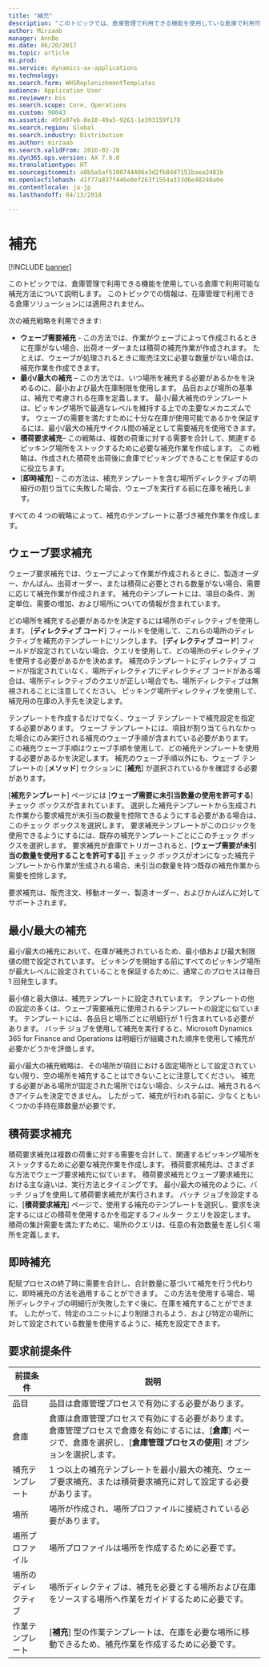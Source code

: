 ```yaml
---
title: "補充"
description: "このトピックでは、倉庫管理で利用できる機能を使用している倉庫で利用可能な補充方法について説明します。"
author: Mirzaab
manager: AnnBe
ms.date: 06/20/2017
ms.topic: article
ms.prod: 
ms.service: dynamics-ax-applications
ms.technology: 
ms.search.form: WHSReplenishmentTemplates
audience: Application User
ms.reviewer: bis
ms.search.scope: Core, Operations
ms.custom: 90043
ms.assetid: 49fa97eb-8e10-49a5-9261-1e393159f178
ms.search.region: Global
ms.search.industry: Distribution
ms.author: mirzaab
ms.search.validFrom: 2016-02-28
ms.dyn365.ops.version: AX 7.0.0
ms.translationtype: HT
ms.sourcegitcommit: a8b5a5af5108744406a3d2fb84d7151baea2481b
ms.openlocfilehash: 41f77a837f446e0ef263f1554a333d6e48248a0e
ms.contentlocale: ja-jp
ms.lasthandoff: 04/13/2018

---
```


# <a name="replenishment"></a>補充

[!INCLUDE [banner](../includes/banner.md)]

このトピックでは、倉庫管理で利用できる機能を使用している倉庫で利用可能な補充方法について説明します。 このトピックでの情報は、在庫管理で利用できる倉庫ソリューションには適用されません。

次の補充戦略を利用できます:

- **ウェーブ需要補充** - この方法では、作業がウェーブによって作成されるときに在庫がない場合、出荷オーダーまたは積荷の補充作業が作成されます。 たとえば、ウェーブが処理されるときに販売注文に必要な数量がない場合は、補充作業を作成できます。
- **最小/最大の補充** – この方法では、いつ場所を補充する必要があるかをを決めるのに、最小および最大在庫制限を使用します。 品目および場所の基準は、補充で考慮される在庫を定義します。 最小/最大補充のテンプレートは、ピッキング場所で最適なレベルを維持する上での主要なメカニズムです。 ウェーブの需要を満たすために十分な在庫が使用可能であるかを保証するには、最小/最大の補充サイクル間の補足として需要補充を使用できます。
- **積荷要求補充**– この戦略は、複数の荷重に対する需要を合計して、関連するピッキング場所をストックするために必要な補充作業を作成します。 この戦略は、作成された積荷を出荷後に倉庫でピッキングできることを保証するのに役立ちます。
- [**即時補充**] – この方法は、補充テンプレートを含む場所ディレクティブの明細行の割り当てに失敗した場合、ウェーブを実行する前に在庫を補充します。 

すべての 4 つの戦略によって、補充のテンプレートに基づき補充作業を作成します。

## <a name="wave-demand-replenishment"></a>ウェーブ要求補充
ウェーブ要求補充では、ウェーブによって作業が作成されるときに、製造オーダー、かんばん、出荷オーダー、または積荷に必要とされる数量がない場合、需要に応じて補充作業が作成されます。 補充のテンプレートには、項目の条件、測定単位、需要の増加、および場所についての情報が含まれています。 

どの場所を補充する必要があるかを決定するには場所のディレクティブを使用します。 [**ディレクティブ コード**] フィールドを使用して、これらの場所のディレクティブを補充のテンプレートにリンクします。 [**ディレクティブ コード**] フィールドが設定されていない場合、クエリを使用して、どの場所のディレクティブを使用する必要があるかを決めます。 補充のテンプレートにディレクティブ コードが指定されていなく、場所ディレクティブにディレクティブ コードがある場合は、場所ディレクティブのクエリが正しい場合でも、場所ディレクティブは無視されることに注意してください。 ピッキング場所ディレクティブを使用して、補充用の在庫の入手先を決定します。 

テンプレートを作成するだけでなく、ウェーブ テンプレートで補充設定を指定する必要があります。 ウェーブ テンプレートには、項目が割り当てられなかった場合にのみ実行される補充のウェーブ手順が含まれている必要があります。 この補充ウェーブ手順はウェーブ手順を使用して、どの補充テンプレートを使用する必要があるかを決定します。 補充のウェーブ手順以外にも、ウェーブ テンプレートの [**メソッド**] セクションに [**補充**] が選択されているかを確認する必要があります。 

[**補充テンプレート**] ページには [**ウェーブ需要に未引当数量の使用を許可する**] チェック ボックスが含まれています。 選択した補充テンプレートから生成された作業から要求補充が未引当の数量を控除できるようにする必要がある場合は、このチェック ボックスを選択します。 要求補充テンプレートがこのロジックを使用できるようにするには、既存の補充テンプレートごとにこのチェック ボックスを選択します。 要求補充が倉庫でトリガーされると、[**ウェーブ需要が未引当の数量を使用することを許可する]**] チェック ボックスがオンになった補充テンプレートから作業が生成される場合、未引当の数量を持つ既存の補充作業から需要を控除します。

要求補充は、販売注文、移動オーダー、製造オーダー、およびかんばんに対してサポートされます。 

## <a name="minmax-replenishment"></a>最小/最大の補充
最小/最大の補充において、在庫が補充されているため、最小値および最大制限値の間で設定されています。 ピッキングを開始する前にすべてのピッキング場所が最大レベルに設定されていることを保証するために、通常このプロセスは毎日 1 回発生します。 

最小値と最大値は、補充テンプレートに設定されています。 テンプレートの他の設定の多くは、ウェーブ需要補充に使用されるテンプレートの設定に似ています。 テンプレートには、各品目と場所ごとに明細行が 1 行含まれている必要があります。 バッチ ジョブを使用して補充を実行すると、Microsoft Dynamics 365 for Finance and Operations は明細行が組織された順序を使用して補充が必要かどうかを評価します。 

最小/最大の補充戦略は、その場所が項目における固定場所として設定されていない限り、空の場所を補充することはできないことに注意してください。 補充する必要がある場所が固定された場所ではない場合、システムは、補充されるべきアイテムを決定できません。 したがって、補充が行われる前に、少なくともいくつかの手持在庫数量が必要です。

## <a name="load-demand-replenishment"></a>積荷要求補充
積荷要求補充は複数の荷重に対する需要を合計して、関連するピッキング場所をストックするために必要な補充作業を作成します。 積荷要求補充は、さまざまな方法でウェーブ要求補充に似ています。 積荷要求補充とウェーブ要求補充における主な違いは、実行方法とタイミングです。 最小/最大の補充のように、バッチ ジョブを使用して積荷要求補充が実行されます。 バッチ ジョブを設定するに、[**積荷要求補充**] ページで、使用する補充のテンプレートを選択し、要求を決定するにはどの積荷を使用するかを指定するフィルター クエリを設定します。 積荷の集計需要を満たすために、場所のクエリは、任意の有効数量を差し引く場所を定義します。

## <a name="immediate-replenishment"></a>即時補充
配賦プロセスの終了時に需要を合計し、合計数量に基づいて補充を行う代わりに、即時補充の方法を適用することができます。 この方法を使用する場合、場所ディレクティブの明細行が失敗したすぐ後に、在庫を補充することができます。 したがって、特定のユニットにより制限されるよう、および特定の場所に対して設定されている数量を使用するように、補充を設定できます。

## <a name="replenishment-prerequisites"></a>要求前提条件

|      前提条件       |                                                                                                                                説明                                                                                                                                 |
|-------------------------|----------------------------------------------------------------------------------------------------------------------------------------------------------------------------------------------------------------------------------------------------------------------------|
|          品目           |                                                                                                        品目は倉庫管理プロセスで有効にする必要があります。                                                                                                        |
|        倉庫        | 倉庫は倉庫管理プロセスで有効にする必要があります。 倉庫管理プロセスで倉庫を有効にするには、[<strong>倉庫</strong>] ページで、倉庫を選択し、[<strong>倉庫管理プロセスの使用</strong>] オプションを選択します。 |
| 補充テンプレート |                                                                   1 つ以上の補充テンプレートを最小/最大の補充、ウェーブ要求補充、または積荷要求補充に対して設定する必要があります。                                                                   |
|        場所        |                                                                                                       場所が作成され、場所プロファイルに接続されている必要があります。                                                                                                       |
|    場所プロファイル    |                                                                                                        場所プロファイルは場所を作成するために必要です。                                                                                                        |
|   場所のディレクティブ   |                                                       場所ディレクティブは、補充を必要とする場所および在庫をソースする場所へ作業をガイドするために必要です。                                                        |
|     作業テンプレート      |                                                   [<strong>補充</strong>] 型の作業テンプレートは、在庫を必要な場所に移動できるため、補充作業を作成するために必要です。                                                    |


